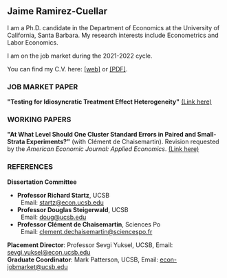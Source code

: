 ## Jaime Ramirez-Cuellar

I am a Ph.D. candidate in the Department of Economics at the University of California, Santa Barbara.
My research interests include Econometrics and Labor Economics. 

I am on the job market during the 2021-2022 cycle.

You can find my C.V. here: [[web]](https://jdramirezc.github.io/cv/cv) or [[PDF]](https://ucsb.app.box.com/file/867460274263?s=ksill3l2h2lq1dso7s0cq7dqj7ds6dva).
 
### JOB MARKET PAPER

**"Testing for Idiosyncratic Treatment Effect Heterogeneity\"** [(Link here)](https://papers.ssrn.com/sol3/papers.cfm?abstract_id=3946092)


### WORKING PAPERS

**"At What Level Should One Cluster Standard Errors in Paired and
Small-Strata Experiments?\"** (with Clément de Chaisemartin). Revision
requested by the *American Economic Journal: Applied Economics*. [(Link here)](https://papers.ssrn.com/sol3/papers.cfm?abstract_id=3520820)

### REFERENCES

**Dissertation Committee**
-   **Professor Richard Startz**, UCSB\
&nbsp; Email: [startz@econ.ucsb.edu](mailto:startz@ucsb.edu)
-   **Professor Douglas Steigerwald**, UCSB\
&nbsp; Email: <doug@ucsb.edu>
-   **Professor Clément de Chaisemartin**, Sciences Po\
&nbsp; Email: <clement.dechaisemartin@sciencespo.fr>

**Placement Director**: Professor Sevgi Yuksel, UCSB,
Email: [sevgi.yuksel@econ.ucsb.edu](mailto:sevgi.yuksel@ucsb.edu)\
**Graduate Coordinator**: Mark Patterson, UCSB,
Email: [econ-jobmarket@ucsb.edu](mailto:econ-jobmarket@ucsb.edu)
